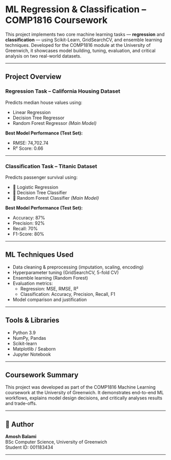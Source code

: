 # ML Regression & Classification – COMP1816 Coursework

This project implements two core machine learning tasks — **regression** and **classification** — using Scikit-Learn, GridSearchCV, and ensemble learning techniques. Developed for the COMP1816 module at the University of Greenwich, it showcases model building, tuning, evaluation, and critical analysis on two real-world datasets.

---

## Project Overview

### Regression Task – California Housing Dataset
Predicts median house values using:
- Linear Regression
- Decision Tree Regressor
- Random Forest Regressor *(Main Model)*

**Best Model Performance (Test Set):**
- RMSE: 74,702.74
- R² Score: 0.66

---

### Classification Task – Titanic Dataset
Predicts passenger survival using:
- 🔸 Logistic Regression
- 🔸 Decision Tree Classifier
- 🔸 Random Forest Classifier *(Main Model)*

**Best Model Performance (Test Set):**
- Accuracy: 87%
- Precision: 92%
- Recall: 70%
- F1-Score: 80%

---

## ML Techniques Used

- Data cleaning & preprocessing (imputation, scaling, encoding)
- Hyperparameter tuning (GridSearchCV, 5-fold CV)
- Ensemble learning (Random Forest)
- Evaluation metrics:
  - Regression: MSE, RMSE, R²
  - Classification: Accuracy, Precision, Recall, F1
- Model comparison and justification

---

## Tools & Libraries

- Python 3.9
- NumPy, Pandas
- Scikit-learn
- Matplotlib / Seaborn
- Jupyter Notebook

---

## Coursework Summary

This project was developed as part of the COMP1816 Machine Learning coursework at the University of Greenwich. It demonstrates end-to-end ML workflows, explains model design decisions, and critically analyses results and trade-offs.

---

## 👤 Author

**Amosh Balami**  
BSc Computer Science, University of Greenwich  
Student ID: 001183434

---
